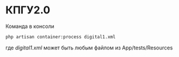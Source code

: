 # КПГУ2.0
Команда в консоли
```code
php artisan container:process digital1.xml
```
где _digital1.xml_ может быть любым файлом из App/tests/Resources
